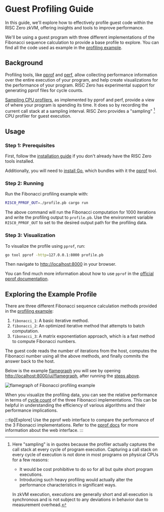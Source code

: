 # Guest Profiling Guide

In this guide, we'll explore how to effectively profile guest code within the
RISC Zero zkVM, offering insights and tools to improve performance.

We'll be using a guest program with three different implementations of the
Fibonacci sequence calculation to provide a base profile to explore. You can
find all the code used as example in the [profiling example][example-profiling].

<!-- NOTE: This content matches the README under examples/profiling/README.md -->

## Background

Profiling tools, like [pprof] and [perf], allow collecting performance
information over the entire execution of your program, and help create
visualizations for the performance of your program. RISC Zero has experimental
support for generating pprof files for cycle counts.

[Sampling CPU profilers][profiler], as implemented by pprof and perf, provide a
view of where your program is spending its time. It does so by recording the
current call stack at a sampling interval. RISC Zero provides a "sampling" [^1]
CPU profiler for guest execution.

## Usage

### Step 1: Prerequisites

First, follow the [installation guide][install] if you don't already have the
RISC Zero tools installed.

Additionally, you will need to [install Go][golang-install], which bundles with
it the [pprof] tool.

### Step 2: Running

Run the Fibonacci profiling example with:

```bash
RISC0_PPROF_OUT=./profile.pb cargo run
```

The above command will run the Fibonacci computation for 1000 iterations and
write the profiling output to `profile.pb`. Use the environment variable
`RISC0_PPROF_OUT` to set to the desired output path for the profiling data.

### Step 3: Visualization

To visualize the profile using `pprof`, run:

```bash
go tool pprof -http=127.0.0.1:8000 profile.pb
```

Then navigate to [http://localhost:8000](http://localhost:8000) in your browser.

You can find much more information about how to use `pprof` in the [official
pprof documentation][pprof].

## Exploring the Example Profile

There are three different Fibonacci sequence calculation methods provided in the
[profiling example][example-profiling]:

1. `fibonacci_1`: A basic iterative method.
2. `fibonacci_2`: An optimized iterative method that attempts to batch
   computation.
3. `fibonacci_3`: A matrix exponentiation approach, which is a fast method to
   compute Fibonacci numbers.

The guest code reads the number of iterations from the host, computes the
Fibonacci number using all the above methods, and finally commits the answer
back to the host.

Below is the example [flamegraph] you will see by opening
[http://localhost:8000/ui/flamegraph](http://localhost:8000/ui/flamegraph),
after running the [steps above](#usage).

![flamegraph of Fibonacci profiling example](/img/profiling_flamegraph.png)

When you visualize the profiling data, you can see the relative performance in
terms of [cycle count] of the three Fibonacci implementations. This can be
helpful in understanding the efficiency of various algorithms and their
performance implications.

:::tip[Explore]
Use the pprof web interface to compare the performance of the 3 Fibonacci
implementations. Refer to the [pprof docs][pprof] for more information about the
web interface.
:::

[^1]: Here "sampling" is in quotes because the profiler actually captures the call
    stack at every cycle of program execution. Capturing a call stack on every
    cycle of execution is not done in most programs on physical CPUs for a few
    reasons:

    <!-- HACK: This comment prevents the list below from being interpreted to be a code block -->

    - It would be cost prohibitive to do so for all but quite short program
      executions.
    - Introducing such heavy profiling would actually alter the performance
      characteristics in significant ways.

    <!-- -->

    In zkVM execution, executions are generally short and all execution is
    synchronous and is not subject to any deviations in behavior due to
    measurement overhead.

[cycle count]: /terminology#clock-cycles
[example-profiling]: https://github.com/risc0/risc0/tree/release-0.20/examples/profiling
[flamegraph]: https://www.brendangregg.com/FlameGraphs/cpuflamegraphs.html
[golang-install]: https://go.dev/doc/install
[install]: ./install.md
[perf]: https://perf.wiki.kernel.org/index.php/Main_Page
[pprof]: https://github.com/google/pprof
[profiler]: https://nikhilism.com/post/2018/sampling-profiler-internals-introduction
